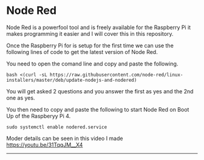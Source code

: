 # Node Red

Node Red is a powerfool tool and is freely available for the Raspberry Pi it makes programming it easier and I will cover this in this repository.

Once the Raspberry Pi for is setup for the first time we can use the following lines of code to get the latest version of Node Red.

You need to open the comand line and copy and paste the following.

    bash <(curl -sL https://raw.githubusercontent.com/node-red/linux-installers/master/deb/update-nodejs-and-nodered)

You will get asked 2 questions and you answer the first as yes and the 2nd one as yes.

You then need to copy and paste the following to start Node Red on Boot Up of the Raspberyy Pi 4.

    sudo systemctl enable nodered.service

Moder details can be seen in this video I made https://youtu.be/31TqqJM__X4

-----


